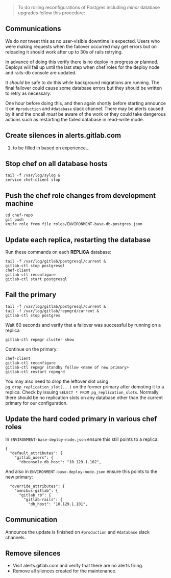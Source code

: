 > To do rolling reconfigurations of Postgres including *minor*
> database upgrades follow this procedure:

## Communications

We do *not* tweet this as no user-visible downtime is expected. Users
who were making requests when the failover occurred may get errors but
on reloading it should work after up to 30s of rails retrying.

In advance of doing this verify there is no deploy in progress or
planned. Deploys will fail up until the last step when chef roles for
the deploy node and rails-db console are updated.

It *should* be safe to do this while background migrations are
running. The final failover could cause some database errors but they
should be written to retry as necessary.

One hour before doing this, and then again shortly before starting
announce it on `#production` and `#database` slack channel. There may
be alerts caused by it and the oncall *must* be aware of the work or
they could take dangerous actions such as restarting the failed
database in read-write mode.

## Create silences in alerts.gitlab.com

1. to be filled in based on experience...

## Stop chef on all database hosts
```
tail -f /var/log/sylog &
service chef-client stop
```

## Push the chef role changes from development machine
```
cd chef-repo
git push 
knife role from file roles/ENVIRONMENT-base-db-postgres.json
```

## Update each replica, restarting the database

Run these commands on each **REPLICA** database:
```
tail -f /var/log/gitlab/postgresql/current &
gitlab-ctl stop postgresql
chef-client
gitlab-ctl reconfigure
gitlab-ctl start postgresql
```

## Fail the primary
```
tail -f /var/log/gitlab/postgresql/current &
tail -f /var/log/gitlab/repmgrd/current &
gitlab-ctl stop postgres
```

Wait 60 seconds and verify that a failover was successful by running on a replica
```
gitlab-ctl repmgr cluster show
```

Continue on the primary:
```
chef-client
gitlab-ctl reconfigure
gitlab-ctl repmgr standby follow <name of new primary>
gitlab-ctl restart repmgrd
```
You may also need to drop the leftover slot using `pg_drop_replication_slot(...)` on the former primary after demoting it to a replica. Check by issuing `SELECT * FROM pg_replication_slots`. Normally there should be no replication slots on any database other than the current primary for our configuration.

## Update the hard coded primary in various chef roles

In `ENVIRONMENT-base-deploy-node.json` ensure this still points to a replica:
```
{
  "default_attributes": {
    "gitlab_users": {
      "dbconsole_db_host": "10.129.1.102",
```

And also in `ENVIRONMENT-base-deploy-node.json` ensure this points to the new primary:
```
  "override_attributes": {
    "omnibus-gitlab": {
      "gitlab_rb": {
        "gitlab-rails": {
          "db_host": "10.129.1.101",
```

## Communication

Announce the update is finished on `#production` and `#database` slack channels.


## Remove silences

* Visit alerts.gitlab.com and verify that there are no alerts firing. 
* Remove all silences created for the maintenance. 

